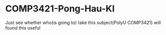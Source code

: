 # COMP3421-Pong-Hau-KI
Just see whether who(is going to) take this subject(PolyU COMP3421)  will found this useful
